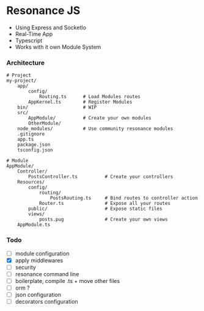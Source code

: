 # Resonance JS

- Using Express and SocketIo
- Real-Time App
- Typescript
- Works with it own Module System

### Architecture

    # Project
    my-project/
        app/
            config/
                Routing.ts      # Load Modules routes
            AppKernel.ts        # Register Modules
        bin/                    # WIP
        src/
            AppModule/          # Create your own modules
            OtherModule/
        node_modules/           # Use community resonance modules
        .gitignore
        app.ts
        package.json
        tsconfig.json

    # Module
    AppModule/
        Controller/
            PostsController.ts          # Create your controllers
        Resources/
            config/
                routing/
                    PostsRouting.ts     # Bind routes to controller action
                Router.ts               # Expose all your routes
            public/                     # Expose static files
            views/
                posts.pug               # Create your own views
        AppModule.ts

    

### Todo

- [ ] module configuration
- [x] apply middlewares
- [ ] security
- [ ] resonance command line
- [ ] boilerplate, compile .ts + move other files
- [ ] orm ?
- [ ] json configuration
- [ ] decorators configuration
